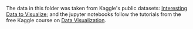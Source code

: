 The data in this folder was taken from Kaggle's public datasets: [Interesting Data to Visualize](https://www.kaggle.com/datasets/alexisbcook/data-for-datavis); and the jupyter notebooks follow the tutorials from the free Kaggle course on [Data Visualization](https://www.kaggle.com/learn/data-visualization).

